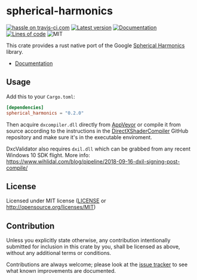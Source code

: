 spherical-harmonics
========
[![hassle on travis-ci.com](https://travis-ci.com/Jasper-Bekkers/spherical-harmonics.svg?branch=master)](https://travis-ci.com/Jasper-Bekkers/spherical-harmonics)
[![Latest version](https://img.shields.io/crates/v/spherical-harmonics.svg)](https://crates.io/crates/spherical-harmonics)
[![Documentation](https://docs.rs/spherical-harmonics/badge.svg)](https://docs.rs/spherical-harmonics)
[![Lines of code](https://tokei.rs/b1/github/Jasper-Bekkers/spherical-harmonics)](https://github.com/Jasper-Bekkers/spherical-harmonics)
![MIT](https://img.shields.io/badge/license-MIT-blue.svg)

This crate provides a rust native port of the Google [Spherical Harmonics](https://github.com/google/spherical-harmonics) library.

- [Documentation](https://docs.rs/spherical-harmonics)

## Usage

Add this to your `Cargo.toml`:

```toml
[dependencies]
spherical_harmonics = "0.2.0"
```

Then acquire `dxcompiler.dll` directly from [AppVeyor](https://ci.appveyor.com/project/antiagainst/directxshadercompiler/branch/master/artifacts) or compile it from source according to the instructions in the [DirectXShaderCompiler](https://github.com/Microsoft/DirectXShaderCompiler) GitHub repository and make sure it's in the executable enviroment.

DxcValidator also requires `dxil.dll` which can be grabbed from any recent Windows 10 SDK flight.
More info: https://www.wihlidal.com/blog/pipeline/2018-09-16-dxil-signing-post-compile/

## License

Licensed under MIT license ([LICENSE](LICENSE) or http://opensource.org/licenses/MIT)

## Contribution

Unless you explicitly state otherwise, any contribution intentionally submitted
for inclusion in this crate by you, shall be licensed as above, without any additional terms or conditions.

Contributions are always welcome; please look at the [issue tracker](https://github.com/Jasper-Bekkers/spherical-harmonics/issues) to see what known improvements are documented.
